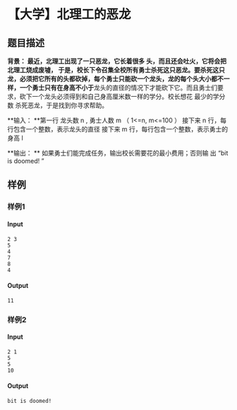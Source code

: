 # 【大学】北理工的恶龙

## 题目描述

**背景：
**最近，北理工出现了一只恶龙，它长着很多 头，而且还会吐火，它将会把北理工烧成废墟， 于是，校长下令召集全校所有勇士杀死这只恶龙。要杀死这只龙，必须把它所有的头都砍掉，每个勇士只能砍一个龙头，龙的每个头大小都不一样，一个勇士只有在身高**不小于**龙头的直径的情况下才能砍下它。而且勇士们要求，砍下一个龙头必须得到和自己身高厘米数一样的学分。校长想花 最少的学分数 杀死恶龙，于是找到你寻求帮助。

**输入：
**第一行 龙头数 n , 勇士人数 m （ 1<=n, m<=100 ） 接下来 n 行，每行包含一个整数，表示龙头的直径 接下来 m 行，每行包含一个整数，表示勇士的身高 l

 **输出：
** 如果勇士们能完成任务，输出校长需要花的最小费用；否则输 出 “bit is doomed! ”

## 样例

### 样例1

#### Input

```
2 3
5
4
7
8
4
```

#### Output

```
11
```

### 样例2

#### Input

```
2 1
5
5
10
```

#### Output

```
bit is doomed!
```
